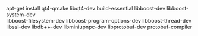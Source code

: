 apt-get install qt4-qmake libqt4-dev build-essential libboost-dev libboost-system-dev \
libboost-filesystem-dev libboost-program-options-dev libboost-thread-dev \
libssl-dev libdb++-dev libminiupnpc-dev libprotobuf-dev protobuf-compiler
